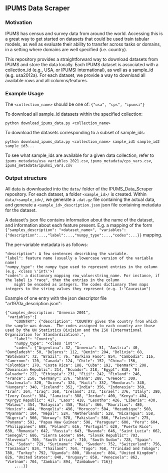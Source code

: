 ## IPUMS Data Scraper
### Motivation
IPUMS has census and survey data from around the world. Accessing this is a great way to get started on datasets that could be used train tabular models, as well as evaluate their ability to transfer across tasks or domains, in a setting where domains are well specified (i.e. country).

This repository provides a straightforward way to download datasets from IPUMS and store the data locally. Each IPUMS dataset
is associated with a collection_id (e.g., USA, or IPUMSI international), as well as a sample_id (e.g. usa2012a). For each
dataset, we provide a way to download all available rows and all columns/features.

### Example Usage
The `<collection_name>` should be one of: `{"usa", "cps", "ipumsi"}`

To download all sample_id datasets within the specified collection:

```python download_ipums_data.py <collection_name> ```

To download the datasets corresponding to a subset of sample_ids:

```python download_ipums_data.py <collection_name> sample_id1 sample_id2 sample_id3...```

To see what sample_ids are available for a given data collection, refer to `ipums_metadata/usa_variables_2021.csv`, `ipums_metadata/cps_vars.csv`, `ipums_metadata/ipumsi_vars.csv`

### Output structure
All data is downloaded into the `data/` folder of the IPUMS_Data_Scraper repository. For each dataset,
a folder `<sample_id>/` is created. Within `data/<sample_id>/`, we generate a `.dat.gz` file containing the actual data, and generate a `<sample_id>_description.json` json file
containing metadata for the dataset. 

A dataset's json file contains information about the name of the dataset, and information about each feature present. 
E.g. a mapping of the form `{"samples_description": "<dataset_name>", "variables":{"description":...,"label":...,"numpy_type":...,"codes":...}}` mapping. 

The per-variable metadata is as follows:

    "description": A few sentences describing the variable.
    "label": feature name (usually a lowercase version of the variable name)
    "numpy_type": the numpy type used to represent entries in the column (e.g. <class \'int\'>)
    "codes": a dictionary mapping row_value:string_name. For instance, if the label is "race", then the entries in the column
        might be encoded as integers. The codes dictionary then maps integers to the string values they represent (e.g. 1:"Caucasian")

Example of one entry with the json descriptor file "ar1970a_description.json":
```
{"samples_description: "Armenia 2001",
 "variables":{
    "COUNTRY": {"description": "COUNTRY gives the country from which the sample was drawn.  The codes assigned to each country are those used by the UN Statistics Division and the ISO (International Organization for Standardization).", 
    "label": "Country", 
    "numpy_type": "<class 'int'>", 
    "codes": {"Argentina": 32, "Armenia": 51, "Austria": 40, "Bangladesh": 50, "Belarus": 112, "Benin": 204, "Bolivia": 68, "Botswana": 72, "Brazil": 76, "Burkina Faso": 854, "Cambodia": 116, "Cameroon": 120, "Canada": 124, "Chile": 152, "China": 156, "Colombia": 170, "Costa Rica": 188, "Cuba": 192, "Denmark": 208, "Dominican Republic": 214, "Ecuador": 218, "Egypt": 818, "El Salvador": 222, "Ethiopia": 231, "Fiji": 242, "Finland": 246, "France": 250, "Germany": 276, "Ghana": 288, "Greece": 300, "Guatemala": 320, "Guinea": 324, "Haiti": 332, "Honduras": 340, "Hungary": 348, "Iceland": 352, "India": 356, "Indonesia": 360, "Iran": 364, "Iraq": 368, "Ireland": 372, "Israel": 376, "Italy": 380, "Ivory Coast": 384, "Jamaica": 388, "Jordan": 400, "Kenya": 404, "Kyrgyz Republic": 417, "Laos": 418, "Lesotho": 426, "Liberia": 430, "Malawi": 454, "Malaysia": 458, "Mali": 466, "Mauritius": 480, "Mexico": 484, "Mongolia": 496, "Morocco": 504, "Mozambique": 508, "Myanmar": 104, "Nepal": 524, "Netherlands": 528, "Nicaragua": 558, "Nigeria": 566, "Norway": 578, "Pakistan": 586, "Palestine": 275, "Panama": 591, "Papua New Guinea": 598, "Paraguay": 600, "Peru": 604, "Philippines": 608, "Poland": 616, "Portugal": 620, "Puerto Rico": 630, "Romania": 642, "Russia": 643, "Rwanda": 646, "Saint Lucia": 662, "Senegal": 686, "Sierra Leone": 694, "Slovak Republic": 703, "Slovenia": 705, "South Africa": 710, "South Sudan": 728, "Spain": 724, "Sudan": 729, "Suriname": 740, "Sweden": 752, "Switzerland": 756, "Tanzania": 834, "Thailand": 764, "Togo": 768, "Trinidad and Tobago": 780, "Turkey": 792, "Uganda": 800, "Ukraine": 804, "United Kingdom": 826, "United States": 840, "Uruguay": 858, "Venezuela": 862, "Vietnam": 704, "Zambia": 894, "Zimbabwe": 716}}
    ,...}}
```

